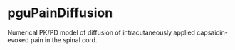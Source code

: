 # pguPainDiffusion
Numerical PK/PD model of diffusion of intracutaneously applied capsaicin-evoked pain in the spinal cord.
